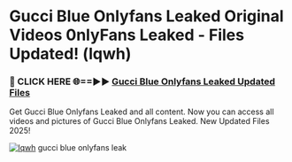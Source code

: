 # Gucci Blue Onlyfans Leaked Original Videos 0nlyFans Leaked - Files Updated! (lqwh)

<h3>🔴 CLICK HERE 🌐==►► <a href="https://tinyurl.com/2jnfzry5" rel="nofollow">Gucci Blue Onlyfans Leaked Updated Files</a></h3>

Get Gucci Blue Onlyfans Leaked and all content. Now you can access all videos and pictures of Gucci Blue Onlyfans Leaked. New Updated Files 2025!

[![lqwh](https://i.imgur.com/GyGTBgg.gif)](https://tinyurl.com/2jnfzry5)
gucci blue onlyfans leak